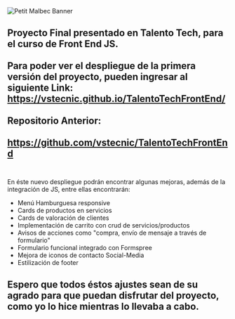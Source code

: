 <img src="https://i.imgur.com/8cIHxIT.png" alt="Petit Malbec Banner">

**Proyecto Final presentado en Talento Tech, para el curso de Front End JS.**<br><br>
Para poder ver el despliegue de la primera versión del proyecto, pueden ingresar al siguiente Link:<br>
https://vstecnic.github.io/TalentoTechFrontEnd/<br/><br>
Repositorio Anterior:<br>    
https://github.com/vstecnic/TalentoTechFrontEnd<br/><br>
--
En éste nuevo despliegue podrán encontrar algunas mejoras, además de la integración de JS, entre ellas encontrarán:
- Menú Hamburguesa responsive
- Cards de productos en servicios
- Cards de valoración de clientes
- Implementación de carrito con crud de servicios/productos
- Avisos de acciones como "compra, envío de mensaje a través de formulario"
- Formulario funcional integrado con Formspree
- Mejora de iconos de contacto Social-Media
- Estilización de footer

Espero que todos éstos ajustes sean de su agrado para que puedan disfrutar del proyecto, como yo lo hice mientras lo llevaba a cabo.
- 
